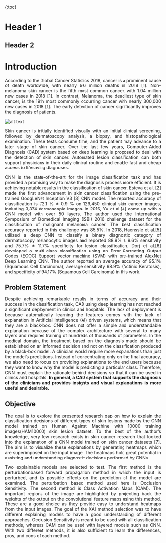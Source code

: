 {:toc}

# Header 1

## Header 2

# **Introduction** #
<p align="justify">According to the Global Cancer Statistics 2018, cancer is a prominent cause of death worldwide, with nearly 9.6 million deaths in 2018 [1]. Non-melanoma skin cancer is the fifth most common cancer, with 1.04 million new cases in 2018 [1]. In contrast, Melanoma, the deadliest type of skin cancer, is the 19th most commonly occurring cancer with nearly 300,000 new cases in 2018 [1]. The early detection of cancer significantly improves the diagnosis of patients.</p>  
  
![alt text](<https://github.com/rao208/Explainable_AI/blob/master/Images/Cancer_Statistics_2018%20(1)-1.svg>)  

<p align="justify">Skin cancer is initially identified visually with an initial clinical screening, followed by dermatoscopy analysis, a biopsy, and histopathological examination. These tests consume time, and the patient may advance to a later stage of skin cancer. Over the last few years, Computer-Aided Diagnosis (CAD) system based on deep learning is proposed to deal with the detection of skin cancer. Automated lesion classification can both support physicians in their daily clinical routine and enable fast and cheap access to lifesaving diagnoses.</p>  
  
<p align="justify">CNN is the state-of-the-art for the image classification task and has provided a promising way to make the diagnosis process more efficient. It is achieving notable results in the classification of skin cancer. Esteva et al. [2] made the first advancement in skin cancer classification using the pre-trained GoogLeNet Inception V3 [3] CNN model. The reported accuracy of classification is 72.1 % ± 0.9 % on 129,450 clinical skin cancer images, including 3,374 dermoscopic images. In 2016, Yu et al.[4] came up with a CNN model with over 50 layers. The author used the International Symposium of Biomedical Imaging (ISBI) 2016 challenge dataset for the classification of malignant melanoma cancer. The best classification accuracy reported in this challenge was 85.5%. In 2018, Haenssle et al.[5] utilized a deep CNN to classify a binary diagnostic category of dermatoscopy melanocytic images and reported 88.9% ± 9.6% sensitivity and 75.7% ± 11.7% specificity for lesion classification. Dorj et al.[6] developed a multi-class classification using an Error-Correcting Output Codes (ECOC) Support vector machine (SVM) with pre-trained AlexNet Deep Learning CNN. The author reported an average accuracy of 95.1% (Squamous Cell Carcinoma), average sensitivity 98.9% (Actinic Keratosis), and specificity of 94.17% (Squamous Cell Carcinoma) in this work.</p>  

## **Problem Statement** ##
<p align="justify">Despite achieving remarkable results in terms of accuracy and their success in the classification task, CAD using deep learning has not reached a significant deployment in clinics and hospitals. The lack of deployment is because automatically learning the features comes with the lack of explanation in Artificial Intelligence (AI) driven systems, which means that they are a black-box. CNN does not offer a simple and understandable explanation because of the complex architecture with several to many layers and requires training of hundreds of thousands of parameters. In the medical domain, the treatment based on the diagnosis made should be established on an informed decision and not on the classification produced by a black-box model. A clinician would require more explanations than just the model’s predictions. Instead of concentrating only on the final accuracy, we also need to focus on providing explanations to the end users because they want to know why the model is predicting a particular class. Therefore, CNN must explain the rationale behind decisions so that it can be used in clinics and hospitals. <b>In general, a CAD system that supports the diagnosis of the clinicians and provides insights and visual explanations is more useful and desirable.</b></p>  
  
## **Objective** ## 
<p align="justify">The goal is to explore the presented research gap on how to explain the classification decisions of different types of skin lesions made by the CNN model trained on Human Against Machine with 10000 training images(HAM10000) skin lesion dataset. To the best of the author’s knowledge, very few research exists in skin cancer research that looked into the explanation of a CNN model trained on skin cancer datasets [7]. The aim is to visualize these explanations by generating heatmaps which are superimposed on the input image. The heatmaps hold great potential in assisting and understanding diagnostic decisions performed by CNNs.</p>

<p align="justify">Two explainable models are selected to test. The first method is the perturbationbased forward propagation method in which the input is perturbed, and its possible effects on the prediction of the model are examined. The perturbation based method used here is Occlusion Sensitivity. The second method is Class Activation Maps (CAM). The important regions of the image are highlighted by projecting back the weights of the output on the convolutional feature maps using this method. These are a good choice as they provide easy to understand heatmaps from the input images. The goal of the XAI method selection was to have different explaining models to have a good understanding of different approaches. Occlusion Sensitivity is meant to be used with all classification methods, whereas CAM can be used with layered models such as CNN. With two different methods, it is also sufficient to learn the differences, pros, and cons of each method. </p>
